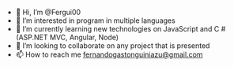 - 👋 Hi, I’m @Fergui00
- 👀 I’m interested in  program in multiple languages
- 🌱 I’m currently learning new technologies on JavaScript and C # (ASP.NET MVC, Angular, Node)
- 💞️ I’m looking to collaborate on any project that is presented
- 📫 How to reach me  fernandogastonguiniazu@gmail.com

<!---
Fergui00/Fergui00 is a ✨ special ✨ repository because its `README.md` (this file) appears on your GitHub profile.
You can click the Preview link to take a look at your changes.
--->

